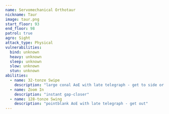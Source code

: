 ```yaml
---
name: Servomechanical Orthotaur
nickname: Taur
image: taur.png
start_floor: 93
end_floor: 98
patrol: true
agro: Sight
attack_type: Physical
vulnerabilities:
  bind: unknown
  heavy: unknown
  sleep: unknown
  slow: unknown
  stun: unknown
abilities:
  - name: 32-tonze Swipe
    description: "large conal AoE with late telegraph - get to side or behind"
  - name: Zoom In
    description: "instant gap-closer"
  - name: 128-tonze Swing
    description: "pointblank AoE with late telegraph - get out"
---
```

